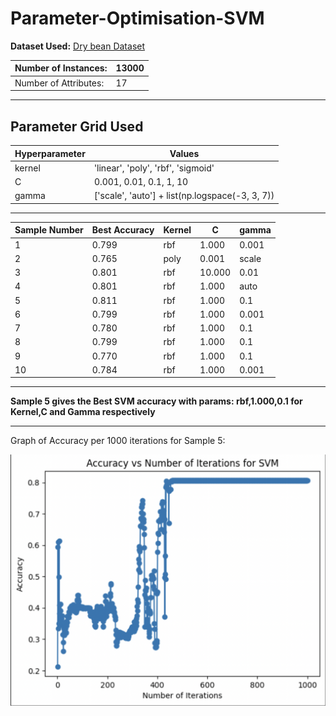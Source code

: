 # Parameter-Optimisation-SVM


**Dataset Used:** [Dry bean Dataset](https://archive.ics.uci.edu/ml/datasets/Dry+Bean+Dataset)

| Number of Instances:  | 13000  |
|-----------------------|--------|
| Number of Attributes: | 17     |

---

**Parameter Grid Used**
---
|Hyperparameter         |Values                |
|-----------------------|----------------------|
| kernel                | 'linear', 'poly', 'rbf', 'sigmoid' |
| C                     | 0.001, 0.01, 0.1, 1, 10    |
| gamma                 |['scale', 'auto'] + list(np.logspace(-3, 3, 7))   |

---
 
 | Sample Number | Best Accuracy | Kernel | C  | gamma |
|----------|---------------|--------|-----|-------|
| 1        | 0.799       | rbf    | 1.000 | 0.001   |
| 2        | 0.765        |  poly    | 0.001 | scale   |
| 3        | 0.801        | rbf    | 10.000 | 0.01   |
| 4        | 0.801      | rbf    | 1.000 | auto   |
| 5        | 0.811       | rbf    | 1.000 | 0.1   |
| 6        | 0.799        | rbf    | 1.000 | 0.001  |
| 7        | 0.780        | rbf    | 1.000 | 0.1   |
| 8        | 0.799        | rbf    | 1.000 | 0.1   |
| 9        | 0.770        | rbf    | 1.000 | 0.1   |
| 10       | 0.784       | rbf    | 1.000 | 0.001 |

---

**Sample 5 gives the Best SVM accuracy with params: rbf,1.000,0.1 for Kernel,C and Gamma respectively**

---

Graph of Accuracy per 1000 iterations for Sample 5:

![alt text](https://github.com/khushi-0001/Parameter_Optimisation_SVM/blob/main/screenshot.png)
